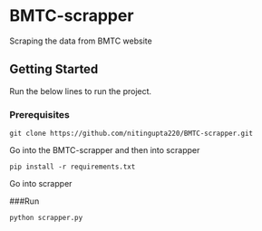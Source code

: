 # BMTC-scrapper

Scraping the data from BMTC website

## Getting Started

Run the below lines to run the project.

### Prerequisites

```
git clone https://github.com/nitingupta220/BMTC-scrapper.git

```
Go into the BMTC-scrapper and then into scrapper

``` 
pip install -r requirements.txt

```
Go into scrapper

###Run
```
python scrapper.py
```
